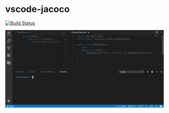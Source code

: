# vscode-jacoco

[![Build Status](https://travis-ci.org/Godin/vscode-jacoco.svg?branch=master)](https://travis-ci.org/Godin/vscode-jacoco)

![Demo](images/vscode-jacoco-0.0.1.gif)
